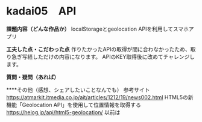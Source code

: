 # kadai05　API

**課題内容（どんな作品か）**
localStorageとgeolocation APIを利用してスマホアプリ

**工夫した点・こだわった点**
作りたかったAPIの取得が間に合わなかったため、取り急ぎ写経しただけの内容になります。
APIのKEY取得後に改めてチャレンジします。

**質問・疑問（あれば）**


****その他（感想、シェアしたいことなんでも）
参考サイト
https://atmarkit.itmedia.co.jp/ait/articles/1212/19/news002.html
HTML5の新機能「Geolocation API」を使用して位置情報を取得する
https://helog.jp/api/html5-geolocation/
以前は
